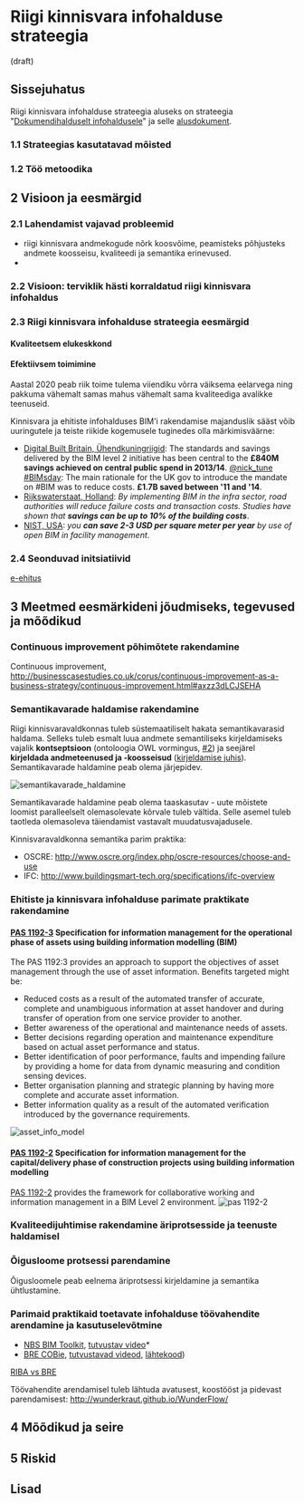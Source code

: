# Riigi kinnisvara infohalduse strateegia
(draft)

## Sissejuhatus
Riigi kinnisvara infohalduse strateegia aluseks on strateegia "[Dokumendihalduselt infohaldusele](https://www.mkm.ee/sites/default/files/dokumendihalduselt_infohaldusele_strateegia_1.9.pdf)" ja selle [alusdokument](https://www.mkm.ee/sites/default/files/lopparuanne_-_dokumendi-_ja_infohalduse_hetkeolukorra_ja_rahvusvaheliste_kogemuste_analuus_1_2.0.pdf).

### 1.1 Strateegias kasutatavad mõisted

### 1.2 Töö metoodika

## 2 Visioon ja eesmärgid

### 2.1 Lahendamist vajavad probleemid
* riigi kinnisvara andmekogude nõrk koosvõime, peamisteks põhjusteks andmete koosseisu, kvaliteedi ja semantika erinevused.
* 

### 2.2 Visioon: terviklik hästi korraldatud riigi kinnisvara infohaldus

### 2.3 Riigi kinnisvara infohalduse strateegia eesmärgid

#### **Kvaliteetsem elukeskkond**

#### **Efektiivsem toimimine** 
Aastal 2020 peab riik toime tulema viiendiku võrra väiksema eelarvega ning pakkuma vähemalt samas mahus vähemalt sama kvaliteediga avalikke teenuseid. 

Kinnisvara ja ehitiste infohalduses BIM'i rakendamise majanduslik sääst võib uuringutele ja teiste riikide kogemusele tuginedes olla märkimisväärne: 
* [Digital Built Britain, Ühendkuningriigid](http://www.buildingsmart.org/2015/03/03/digital-built-britain-launch/): The standards and savings delivered by the BIM level 2 initiative has been central to the __£840M savings achieved on central public spend in 2013/14__. [@nick_tune #BIMsday](https://twitter.com/FINAL_CAD/status/611436392258891776): The main rationale for the UK gov to introduce the mandate on #BIM was to reduce costs. __£1.7B saved between '11 and '14__.
* [Rijkswaterstaat, Holland](https://www.rijkswaterstaat.nl/en/images/Factsheet%20Design%20Standards%20-%20open%20Building%20Information%20Modelling_tcm224-340520.pdf): *By implementing BIM in the infra sector, road authorities will reduce failure costs and transaction costs. Studies have shown that __savings can be up to 10% of the building costs__*.
* [NIST, USA](http://catenda.no/archives/1923): *you __can save 2-3 USD per square meter per year__ by use of open BIM in facility management*.

### 2.4 Seonduvad initsiatiivid

[e-ehitus](http://e-ehitis.ee/)

## 3 Meetmed eesmärkideni jõudmiseks, tegevused ja mõõdikud

### Continuous improvement põhimõtete rakendamine

Continuous improvement, http://businesscasestudies.co.uk/corus/continuous-improvement-as-a-business-strategy/continuous-improvement.html#axzz3dLCJSEHA

### Semantikavarade haldamise rakendamine

Riigi kinnisvaravaldkonnas tuleb süstemaatiliselt hakata semantikavarasid haldama. Selleks tuleb esmalt luua andmete semantiliseks kirjeldamiseks vajalik **kontseptsioon** (ontoloogia OWL vormingus, [#2](https://github.com/kinnisvara/infohaldus/issues/2)) ja seejärel **kirjeldada andmeteenused ja -koosseisud** ([kirjeldamise juhis](https://www.ria.ee/public/RIHA/semantilise_kirjeldamise_juhis_v04.PDF)). Semantikavarade haldamine peab olema järjepidev.

![semantikavarade_haldamine](https://cloud.githubusercontent.com/assets/146800/8126481/9311bd22-10f7-11e5-9951-668d4aa924b2.PNG)

Semantikavarade haldamine peab olema taaskasutav - uute mõistete loomist paralleelselt olemasolevate kõrvale tuleb vältida. Selle asemel tuleb taotleda olemasoleva täiendamist vastavalt muudatusvajadusele.

Kinnisvaravaldkonna semantika parim praktika:
* OSCRE: http://www.oscre.org/index.php/oscre-resources/choose-and-use
* IFC: http://www.buildingsmart-tech.org/specifications/ifc-overview

### Ehitiste ja kinnisvara infohalduse parimate praktikate rakendamine

#### [PAS 1192-3](http://shop.bsigroup.com/forms/pass/pas-1192-3/) Specification for information management for the operational phase of assets using building information modelling (BIM)

The PAS 1192:3 provides an approach to support the objectives of asset management through the use of asset information. Benefits targeted might be:
* Reduced costs as a result of the automated transfer of accurate, complete and unambiguous information at asset handover and during transfer of operation from one service provider to another.
* Better awareness of the operational and maintenance needs of assets.
* Better decisions regarding operation and maintenance expenditure based on actual asset performance and status.
* Better identification of poor performance, faults and impending failure by providing a home for data from dynamic measuring and condition sensing devices.
* Better organisation planning and strategic planning by having more complete and accurate asset information.
* Better information quality as a result of the automated verification introduced by the governance requirements.

![asset_info_model](https://cloud.githubusercontent.com/assets/146800/8250437/7793bf3e-167c-11e5-9414-6c707c5989bc.PNG)

#### [PAS 1192-2](http://shop.bsigroup.com/forms/pass/pas-1192-2/) Specification for information management for the capital/delivery phase of construction projects using building information modelling

[PAS 1192-2](http://www.theb1m.com/video/pas-1192-2-in-5-minutes) provides the framework for collaborative working and information management in a BIM Level 2 environment.
![pas 1192-2](https://cloud.githubusercontent.com/assets/146800/8249462/fa71d922-1672-11e5-8aa2-fef0ebd4ffec.PNG)

### Kvaliteedijuhtimise rakendamine äriprotsesside ja teenuste haldamisel

### Õigusloome protsessi parendamine

Õigusloomele peab eelnema äriprotsessi kirjeldamine ja semantika ühtlustamine.

### Parimaid praktikaid toetavate infohalduse töövahendite arendamine ja kasutuselevõtmine

* [NBS BIM Toolkit](https://toolkit.thenbs.com/), [tutvustav video](http://www.theb1m.com/video/nbs-bim-toolkit-explained)*
* [BRE COBie](http://brecobie.bre.co.uk/), [tutvustavad videod](https://www.youtube.com/playlist?list=PLdw8FwXDx_dgzFSZinArHrjiIUvpKFaPD), [lähtekood](https://github.com/kinnisvara/BreCOBie))

[RIBA vs BRE](http://bimcrunch.com/2014/09/ribas-nbs-win-uk-government-level-2-bim-dpow-contract/)

Töövahendite arendamisel tuleb lähtuda avatusest, koostööst ja pidevast parendamisest: http://wunderkraut.github.io/WunderFlow/

## 4 Mõõdikud ja seire

## 5 Riskid

## Lisad
